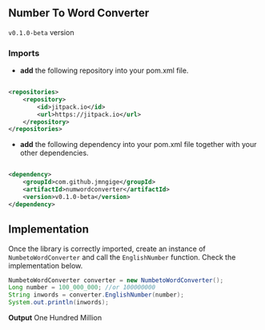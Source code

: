 ## Number To Word Converter

`v0.1.0-beta` version

### Imports

* **add** the following repository into your pom.xml file.

```xml

<repositories>
    <repository>
        <id>jitpack.io</id>
        <url>https://jitpack.io</url>
    </repository>
</repositories>
```

* **add** the following dependency into your pom.xml file together with your other dependencies.

```xml

<dependency>
    <groupId>com.github.jmngige</groupId>
    <artifactId>numwordconverter</artifactId>
    <version>v0.1.0-beta</version>
</dependency>
```
## Implementation
Once the library is correctly imported, create an instance of `NumbetoWordConverter` and call the `EnglishNumber` function. Check the implementation below.

```java
NumbetoWordConverter converter = new NumbetoWordConverter();
Long number = 100_000_000; //or 100000000
String inwords = converter.EnglishNumber(number);
System.out.println(inwords);
```
**Output**
    One Hundred Million
